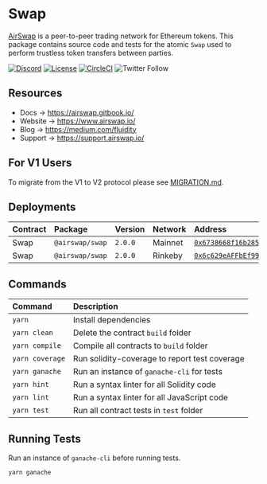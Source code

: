 # Swap

[AirSwap](https://www.airswap.io/) is a peer-to-peer trading network for Ethereum tokens. This package contains source code and tests for the atomic `Swap` used to perform trustless token transfers between parties.

[![Discord](https://img.shields.io/discord/590643190281928738.svg)](https://discord.gg/ecQbV7H)
[![License](https://img.shields.io/badge/License-Apache%202.0-blue.svg)](https://opensource.org/licenses/Apache-2.0)
[![CircleCI](https://circleci.com/gh/airswap/airswap-protocols.svg?style=svg&circle-token=73bd6668f836ce4306dbf6ca32109ddbb5b7e1fe)](https://circleci.com/gh/airswap/airswap-protocols)
![Twitter Follow](https://img.shields.io/twitter/follow/airswap?style=social)

## Resources

- Docs → https://airswap.gitbook.io/
- Website → https://www.airswap.io/
- Blog → https://medium.com/fluidity
- Support → https://support.airswap.io/

## For V1 Users

To migrate from the V1 to V2 protocol please see [MIGRATION.md](MIGRATION.md).

## Deployments

| Contract | Package         | Version | Network | Address                                                                                                                         |
| :------- | :-------------- | :------ | :------ | :------------------------------------------------------------------------------------------------------------------------------ |
| Swap     | `@airswap/swap` | `2.0.0` | Mainnet | [`0x6738668f16b28589B7B9d50E79095bdeCC88d13B`](https://etherscan.io/address/0x54d2690e97e477a4b33f40d6e4afdd4832c07c57)         |
| Swap     | `@airswap/swap` | `2.0.0` | Rinkeby | [`0x6c629eAFFbEf9935F4FA390AC32f27EEC9462a8E`](https://rinkeby.etherscan.io/address/0x78db49d0459a67158bdca6e161be3d90342c7247) |

## Commands

| Command         | Description                                   |
| :-------------- | :-------------------------------------------- |
| `yarn`          | Install dependencies                          |
| `yarn clean`    | Delete the contract `build` folder            |
| `yarn compile`  | Compile all contracts to `build` folder       |
| `yarn coverage` | Run solidity-coverage to report test coverage |
| `yarn ganache`  | Run an instance of `ganache-cli` for tests    |
| `yarn hint`     | Run a syntax linter for all Solidity code     |
| `yarn lint`     | Run a syntax linter for all JavaScript code   |
| `yarn test`     | Run all contract tests in `test` folder       |

## Running Tests

Run an instance of `ganache-cli` before running tests.

```
yarn ganache
```
